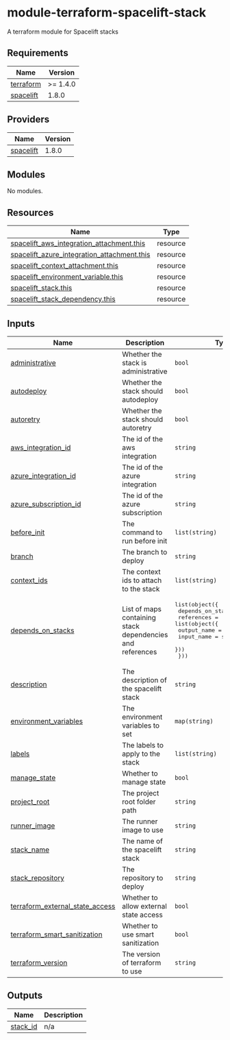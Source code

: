 # module-terraform-spacelift-stack
A terraform module for Spacelift stacks

<!-- BEGIN_TF_DOCS -->
## Requirements

| Name | Version |
|------|---------|
| <a name="requirement_terraform"></a> [terraform](#requirement\_terraform) | >= 1.4.0 |
| <a name="requirement_spacelift"></a> [spacelift](#requirement\_spacelift) | 1.8.0 |

## Providers

| Name | Version |
|------|---------|
| <a name="provider_spacelift"></a> [spacelift](#provider\_spacelift) | 1.8.0 |

## Modules

No modules.

## Resources

| Name | Type |
|------|------|
| [spacelift_aws_integration_attachment.this](https://registry.terraform.io/providers/spacelift-io/spacelift/1.8.0/docs/resources/aws_integration_attachment) | resource |
| [spacelift_azure_integration_attachment.this](https://registry.terraform.io/providers/spacelift-io/spacelift/1.8.0/docs/resources/azure_integration_attachment) | resource |
| [spacelift_context_attachment.this](https://registry.terraform.io/providers/spacelift-io/spacelift/1.8.0/docs/resources/context_attachment) | resource |
| [spacelift_environment_variable.this](https://registry.terraform.io/providers/spacelift-io/spacelift/1.8.0/docs/resources/environment_variable) | resource |
| [spacelift_stack.this](https://registry.terraform.io/providers/spacelift-io/spacelift/1.8.0/docs/resources/stack) | resource |
| [spacelift_stack_dependency.this](https://registry.terraform.io/providers/spacelift-io/spacelift/1.8.0/docs/resources/stack_dependency) | resource |

## Inputs

| Name | Description | Type | Default | Required |
|------|-------------|------|---------|:--------:|
| <a name="input_administrative"></a> [administrative](#input\_administrative) | Whether the stack is administrative | `bool` | `false` | no |
| <a name="input_autodeploy"></a> [autodeploy](#input\_autodeploy) | Whether the stack should autodeploy | `bool` | `false` | no |
| <a name="input_autoretry"></a> [autoretry](#input\_autoretry) | Whether the stack should autoretry | `bool` | `false` | no |
| <a name="input_aws_integration_id"></a> [aws\_integration\_id](#input\_aws\_integration\_id) | The id of the aws integration | `string` | `null` | no |
| <a name="input_azure_integration_id"></a> [azure\_integration\_id](#input\_azure\_integration\_id) | The id of the azure integration | `string` | `null` | no |
| <a name="input_azure_subscription_id"></a> [azure\_subscription\_id](#input\_azure\_subscription\_id) | The id of the azure subscription | `string` | `null` | no |
| <a name="input_before_init"></a> [before\_init](#input\_before\_init) | The command to run before init | `list(string)` | `[]` | no |
| <a name="input_branch"></a> [branch](#input\_branch) | The branch to deploy | `string` | `"main"` | no |
| <a name="input_context_ids"></a> [context\_ids](#input\_context\_ids) | The context ids to attach to the stack | `list(string)` | `[]` | no |
| <a name="input_depends_on_stacks"></a> [depends\_on\_stacks](#input\_depends\_on\_stacks) | List of maps containing stack dependencies and references | <pre>list(object({<br>    depends_on_stack_id = string<br>    references = list(object({<br>      output_name = string<br>      input_name  = string<br>    }))<br>  }))</pre> | `[]` | no |
| <a name="input_description"></a> [description](#input\_description) | The description of the spacelift stack | `string` | n/a | yes |
| <a name="input_environment_variables"></a> [environment\_variables](#input\_environment\_variables) | The environment variables to set | `map(string)` | `{}` | no |
| <a name="input_labels"></a> [labels](#input\_labels) | The labels to apply to the stack | `list(string)` | `[]` | no |
| <a name="input_manage_state"></a> [manage\_state](#input\_manage\_state) | Whether to manage state | `bool` | `true` | no |
| <a name="input_project_root"></a> [project\_root](#input\_project\_root) | The project root folder path | `string` | `null` | no |
| <a name="input_runner_image"></a> [runner\_image](#input\_runner\_image) | The runner image to use | `string` | `"ghcr.io/mervinhemaraju/spacelift-runner-image:prod"` | no |
| <a name="input_stack_name"></a> [stack\_name](#input\_stack\_name) | The name of the spacelift stack | `string` | `null` | no |
| <a name="input_stack_repository"></a> [stack\_repository](#input\_stack\_repository) | The repository to deploy | `string` | n/a | yes |
| <a name="input_terraform_external_state_access"></a> [terraform\_external\_state\_access](#input\_terraform\_external\_state\_access) | Whether to allow external state access | `bool` | `true` | no |
| <a name="input_terraform_smart_sanitization"></a> [terraform\_smart\_sanitization](#input\_terraform\_smart\_sanitization) | Whether to use smart sanitization | `bool` | `true` | no |
| <a name="input_terraform_version"></a> [terraform\_version](#input\_terraform\_version) | The version of terraform to use | `string` | `"1.4.0"` | no |

## Outputs

| Name | Description |
|------|-------------|
| <a name="output_stack_id"></a> [stack\_id](#output\_stack\_id) | n/a |
<!-- END_TF_DOCS -->